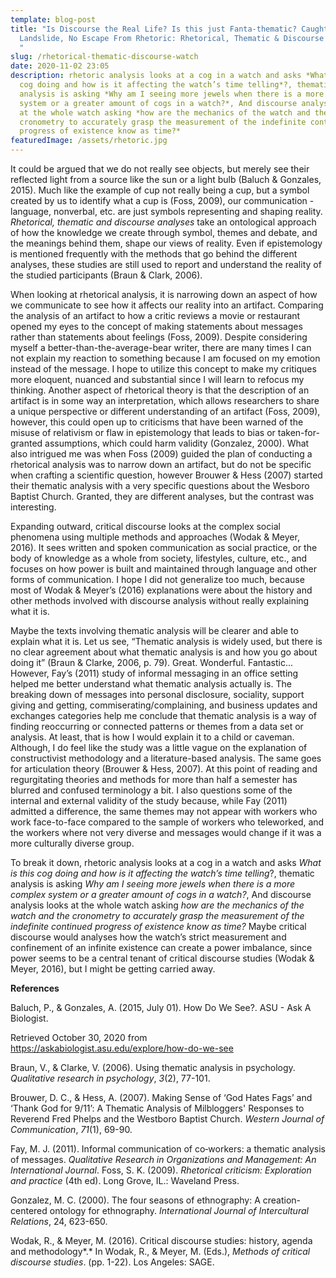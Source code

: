 ```yaml
---
template: blog-post
title: "Is Discourse the Real Life? Is this just Fanta-thematic? Caught in a
  Landslide, No Escape From Rhetoric: Rhetorical, Thematic & Discourse Analysis
  "
slug: /rhetorical-thematic-discourse-watch
date: 2020-11-02 23:05
description: rhetoric analysis looks at a cog in a watch and asks *What is this
  cog doing and how is it affecting the watch’s time telling*?, thematic
  analysis is asking *Why am I seeing more jewels when there is a more complex
  system or a greater amount of cogs in a watch?*, And discourse analysis looks
  at the whole watch asking *how are the mechanics of the watch and the
  cronometry to accurately grasp the measurement of the indefinite continued
  progress of existence know as time?*
featuredImage: /assets/rhetoric.jpg
---
```

It could be argued that we do not really see objects, but merely see their reflected light from a source like the sun or a light bulb (Baluch & Gonzales, 2015). Much like the example of cup not really being a cup, but a symbol created by us to identify what a cup is (Foss, 2009), our communication - language, nonverbal, etc. are just symbols representing and shaping reality. *Rhetorical, thematic and discourse analyses* take an ontological approach of how the knowledge we create through symbol, themes and debate, and the meanings behind them, shape our views of reality. Even if epistemology is mentioned frequently with the methods that go behind the different analyses, these studies are still used to report and understand the reality of the studied participants (Braun & Clark, 2006).

When looking at rhetorical analysis, it is narrowing down an aspect of how we communicate to see how it affects our reality into an artifact. Comparing the analysis of an artifact to how a critic reviews a movie or restaurant opened my eyes to the concept of making statements about messages rather than statements about feelings (Foss, 2009). Despite considering myself a better-than-the-average-bear writer, there are many times I can not explain my reaction to something because I am focused on my emotion instead of the message. I hope to utilize this concept to make my critiques more eloquent, nuanced and substantial since I will learn to refocus my thinking. Another aspect of rhetorical theory is that the description of an artifact is in some way an interpretation, which allows researchers to share a unique perspective or different understanding of an artifact (Foss, 2009), however, this could open up to criticisms that have been warned of the misuse of relativism or flaw in epistemology that leads to bias or taken-for-granted assumptions, which could harm validity (Gonzalez, 2000). What also intrigued me was when Foss (2009) guided the plan of conducting a rhetorical analysis was to narrow down an artifact, but do not be specific when crafting a scientific question, however Brouwer & Hess (2007) started their thematic analysis with a very specific questions about the Wesboro Baptist Church. Granted, they are different analyses, but the contrast was interesting.

Expanding outward, critical discourse looks at the complex social phenomena using multiple methods and approaches (Wodak & Meyer, 2016). It sees written and spoken communication as social practice, or the body of knowledge as a whole from society, lifestyles, culture, etc., and focuses on how power is built and maintained through language and other forms of communication. I hope I did not generalize too much, because most of Wodak & Meyer’s (2016) explanations were about the history and other methods involved with discourse analysis without really explaining what it is.

Maybe the texts involving thematic analysis will be clearer and able to explain what it is. Let us see, “Thematic analysis is widely used, but there is no clear agreement about what thematic analysis is and how you go about doing it” (Braun & Clarke, 2006, p. 79). Great. Wonderful. Fantastic... However, Fay’s (2011) study of informal messaging in an office setting helped me better understand what thematic analysis actually is. The breaking down of messages into personal disclosure, sociality, support giving and getting, commiserating/complaining, and business updates and exchanges categories help me conclude that thematic analysis is a way of finding reoccurring or connected patterns or themes from a data set or analysis. At least, that is how I would explain it to a child or caveman. Although, I do feel like the study was a little vague on the explanation of constructivist methodology and a literature-based analysis. The same goes for articulation theory (Brouwer & Hess, 2007). At this point of reading and regurgitating theories and methods for more than half a semester has blurred and confused terminology a bit. I also questions some of the internal and external validity of the study because, while Fay (2011) admitted a difference, the same themes may not appear with workers who work face-to-face compared to the sample of workers who teleworked, and the workers where not very diverse and messages would change if it was a more culturally diverse group.

To break it down, rhetoric analysis looks at a cog in a watch and asks *What is this cog doing and how is it affecting the watch’s time telling*?, thematic analysis is asking *Why am I seeing more jewels when there is a more complex system or a greater amount of cogs in a watch?*, And discourse analysis looks at the whole watch asking *how are the mechanics of the watch and the cronometry to accurately grasp the measurement of the indefinite continued progress of existence know as time?* Maybe critical discourse would analyses how the watch’s strict measurement and confinement of an infinite existence can create a power imbalance, since power seems to be a central tenant of critical discourse studies (Wodak & Meyer, 2016), but I might be getting carried away.

**References**

Baluch, P., & Gonzales, A. (2015, July 01). How Do We See?. ASU - Ask A Biologist.

Retrieved October 30, 2020 from https://askabiologist.asu.edu/explore/how-do-we-see

Braun, V., & Clarke, V. (2006). Using thematic analysis in psychology. *Qualitative research in psychology*, *3*(2), 77-101.

Brouwer, D. C., & Hess, A. (2007). Making Sense of ‘God Hates Fags’ and ‘Thank God for 9/11’: A Thematic Analysis of Milbloggers' Responses to Reverend Fred Phelps and the Westboro Baptist Church. *Western Journal of Communication*, *71*(1), 69-90.

Fay, M. J. (2011). Informal communication of co‐workers: a thematic analysis of messages. *Qualitative Research in Organizations and Management: An International Journal*. Foss, S. K. (2009). *Rhetorical criticism: Exploration and practice* (4th ed). Long Grove, IL.: Waveland Press.

Gonzalez, M. C. (2000). The four seasons of ethnography: A creation-centered ontology for ethnography. *International Journal of Intercultural Relations*, 24, 623-650.

Wodak, R., & Meyer, M. (2016). Critical discourse studies: history, agenda and methodology*.* In Wodak, R., & Meyer, M. (Eds.), *Methods of critical discourse studies*. (pp. 1-22). Los Angeles: SAGE.